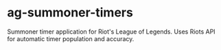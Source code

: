 # ag-summoner-timers
Summoner timer application for Riot's League of Legends. Uses Riots API for automatic timer population and accuracy.
